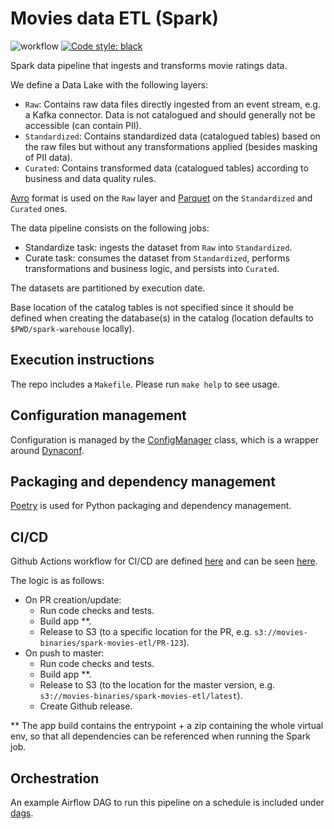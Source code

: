 # Movies data ETL (Spark)
![workflow](https://github.com/guidok91/spark-movies-etl/actions/workflows/ci-cd.yml/badge.svg)
[![Code style: black](https://img.shields.io/badge/code%20style-black-000000.svg)](https://github.com/psf/black)

Spark data pipeline that ingests and transforms movie ratings data.

We define a Data Lake with the following layers:
- `Raw`: Contains raw data files directly ingested from an event stream, e.g. a Kafka connector. Data is not catalogued and should generally not be accessible (can contain PII).
- `Standardized`: Contains standardized data (catalogued tables) based on the raw files but without any transformations applied (besides masking of PII data).
- `Curated`: Contains transformed data (catalogued tables) according to business and data quality rules.

[Avro](https://avro.apache.org/) format is used on the `Raw` layer and [Parquet](https://parquet.apache.org/) on the `Standardized` and `Curated` ones.

The data pipeline consists on the following jobs:
 - Standardize task: ingests the dataset from `Raw` into `Standardized`.
 - Curate task: consumes the dataset from `Standardized`, performs transformations and business logic, and persists into `Curated`.

The datasets are partitioned by execution date.

Base location of the catalog tables is not specified since it should be defined when creating the database(s) in the catalog (location defaults to `$PWD/spark-warehouse` locally).

## Execution instructions
The repo includes a `Makefile`. Please run `make help` to see usage.

## Configuration management
Configuration is managed by the [ConfigManager](spark_movies_etl/config/config_manager.py) class, which is a wrapper around [Dynaconf](https://www.dynaconf.com/).

## Packaging and dependency management
[Poetry](https://python-poetry.org/) is used for Python packaging and dependency management.

## CI/CD
Github Actions workflow for CI/CD are defined [here](.github/workflows) and can be seen [here](https://github.com/guidok91/spark-movies-etl/actions).

The logic is as follows:
* On PR creation/update:
  * Run code checks and tests.
  * Build app **.
  * Release to S3 (to a specific location for the PR, e.g. `s3://movies-binaries/spark-movies-etl/PR-123`).
* On push to master:
  * Run code checks and tests.
  * Build app **.
  * Release to S3 (to the location for the master version, e.g. `s3://movies-binaries/spark-movies-etl/latest`).
  * Create Github release.

** The app build contains the entrypoint + a zip containing the whole virtual env, so that all dependencies can be referenced when running the Spark job.

## Orchestration
An example Airflow DAG to run this pipeline on a schedule is included under [dags](dags/movie_ratings.py).
